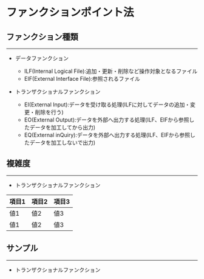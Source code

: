 # ファンクションポイント法



## ファンクション種類
---
* データファンクション
  * ILF(Internal Logical File):追加・更新・削除など操作対象となるファイル
  * EIF(External Interface File):参照されるファイル

* トランザクショナルファンクション
  * EI(External Input):データを受け取る処理(ILFに対してデータの追加・変更・削除を行う)
  * EO(External Output):データを外部へ出力する処理(ILF、EIFから参照したデータを加工してから出力)
  * EQ(External inQuiry):データを外部へ出力する処理(ILF、EIFから参照したデータを加工しないで出力)

## 複雑度
---
* トランザクショナルファンクション  
  

| 項目1 | 項目2 | 項目3 |
| ---- | --- | --- |
| 値1 | 値2 | 値3 |
| 値1 | 値2 | 値3 |

## サンプル
---
* トランザクショナルファンクション 